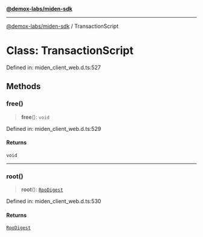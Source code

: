 [**@demox-labs/miden-sdk**](../README.md)

***

[@demox-labs/miden-sdk](../README.md) / TransactionScript

# Class: TransactionScript

Defined in: miden\_client\_web.d.ts:527

## Methods

### free()

> **free**(): `void`

Defined in: miden\_client\_web.d.ts:529

#### Returns

`void`

***

### root()

> **root**(): [`RpoDigest`](RpoDigest.md)

Defined in: miden\_client\_web.d.ts:530

#### Returns

[`RpoDigest`](RpoDigest.md)
